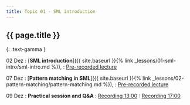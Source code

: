 ```yaml
---
title: Topic 01 - SML introduction
---
```


## {{ page.title }}
{: .text-gamma }

02 Dez
: [**SML introduction**]({{ site.baseurl }}{% link _lessons/01-sml-intro/sml-intro.md %}),
  : [Pre-recorded lecture](https://www.youtube.com/playlist?list=PLeIbBi3CwMZxjkRr595OVUL2GC3zCouTm)

07 Dez
: [**Pattern matching in SML**]({{ site.baseurl }}{% link _lessons/02-pattern-matching/pattern-matching.md %}),
  : [Pre-recorded lecture](https://www.youtube.com/playlist?list=PLeIbBi3CwMZwDfs__URUz4wudPCuDuIS2)

09 Dez
: **Practical session and Q&A**
  : [Recording 13:00](https://youtu.be/mEeCeeyem1A)
  : [Recording 17:00](https://youtu.be/Pw1HBRoHP1I)
